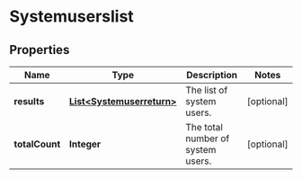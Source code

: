 # Systemuserslist

## Properties
Name | Type | Description | Notes
------------ | ------------- | ------------- | -------------
**results** | [**List&lt;Systemuserreturn&gt;**](Systemuserreturn.md) | The list of system users. |  [optional]
**totalCount** | **Integer** | The total number of system users. |  [optional]
